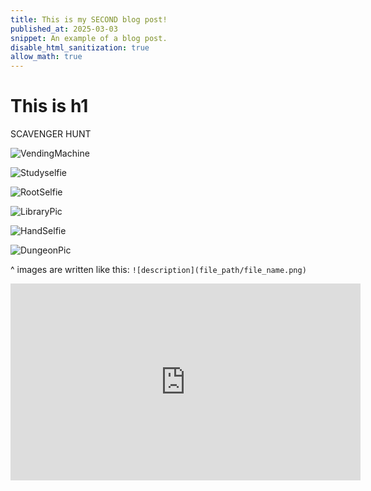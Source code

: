 ```yaml
---
title: This is my SECOND blog post!
published_at: 2025-03-03
snippet: An example of a blog post.
disable_html_sanitization: true
allow_math: true
---
```

# This is h1

SCAVENGER HUNT

![VendingMachine](/w01s1/Vending%20Machine.jpg)

![Studyselfie](/w01s1/Studylounge.webp)

![RootSelfie](/w01s1/Roots.webp) 

![LibraryPic](/w01s1/Library.webp) 

![HandSelfie](/w01s1/Hand.webp) 

![DungeonPic](/w01s1/Dungeon.webp) 

^ images are written like this: `![description](file_path/file_name.png)`


<iframe width="560" height="315" src="https://www.youtube.com/embed/5VaKdkievIk?si=See_z2xPINMSU81A" title="YouTube video player" frameborder="0" allow="accelerometer; autoplay; clipboard-write; encrypted-media; gyroscope; picture-in-picture; web-share" referrerpolicy="strict-origin-when-cross-origin" allowfullscreen></iframe>

